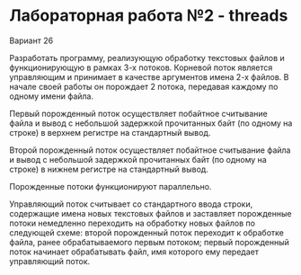 # Лабораторная работа №2 - threads
Вариант 26

Разработать программу, реализующую обработку текстовых файлов и функционирующую в рамках 3-х потоков.
Корневой поток является управляющим и принимает в качестве аргументов имена 2-х файлов. В начале своей работы он порождает 2 потока, передавая каждому по одному имени файла.

Первый порожденный поток осуществляет побайтное считывание файла и вывод с небольшой задержкой прочитанных байт (по одному на строке) в верхнем регистре на стандартный вывод.

Второй порожденный поток осуществляет побайтное считывание файла и вывод с небольшой задержкой прочитанных байт (по одному на строке) в нижнем регистре на стандартный вывод.

Порожденные потоки функционируют параллельно.

Управляющий поток считывает со стандартного ввода строки, содержащие имена новых текстовых файлов и заставляет порожденные потоки немедленно переходить на обработку новых файлов по следующей схеме: второй порожденный поток переходит к обработке файла, ранее обрабатываемого первым потоком; первый порожденный поток начинает обрабатывать файл, имя которого ему передает управляющий поток. 
